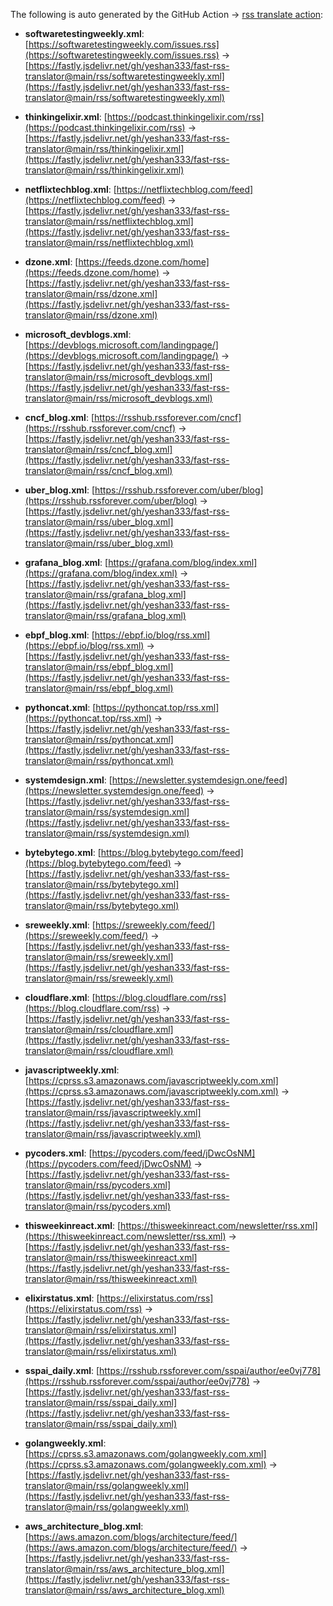 The following is auto generated by the GitHub Action -> [rss translate action](.github/workflows/test_github_action.yaml):

<!-- fast-rss-translator: start -->

- **softwaretestingweekly.xml**: [https://softwaretestingweekly.com/issues.rss](https://softwaretestingweekly.com/issues.rss) -> [https://fastly.jsdelivr.net/gh/yeshan333/fast-rss-translator@main/rss/softwaretestingweekly.xml](https://fastly.jsdelivr.net/gh/yeshan333/fast-rss-translator@main/rss/softwaretestingweekly.xml)

- **thinkingelixir.xml**: [https://podcast.thinkingelixir.com/rss](https://podcast.thinkingelixir.com/rss) -> [https://fastly.jsdelivr.net/gh/yeshan333/fast-rss-translator@main/rss/thinkingelixir.xml](https://fastly.jsdelivr.net/gh/yeshan333/fast-rss-translator@main/rss/thinkingelixir.xml)

- **netflixtechblog.xml**: [https://netflixtechblog.com/feed](https://netflixtechblog.com/feed) -> [https://fastly.jsdelivr.net/gh/yeshan333/fast-rss-translator@main/rss/netflixtechblog.xml](https://fastly.jsdelivr.net/gh/yeshan333/fast-rss-translator@main/rss/netflixtechblog.xml)

- **dzone.xml**: [https://feeds.dzone.com/home](https://feeds.dzone.com/home) -> [https://fastly.jsdelivr.net/gh/yeshan333/fast-rss-translator@main/rss/dzone.xml](https://fastly.jsdelivr.net/gh/yeshan333/fast-rss-translator@main/rss/dzone.xml)

- **microsoft_devblogs.xml**: [https://devblogs.microsoft.com/landingpage/](https://devblogs.microsoft.com/landingpage/) -> [https://fastly.jsdelivr.net/gh/yeshan333/fast-rss-translator@main/rss/microsoft_devblogs.xml](https://fastly.jsdelivr.net/gh/yeshan333/fast-rss-translator@main/rss/microsoft_devblogs.xml)

- **cncf_blog.xml**: [https://rsshub.rssforever.com/cncf](https://rsshub.rssforever.com/cncf) -> [https://fastly.jsdelivr.net/gh/yeshan333/fast-rss-translator@main/rss/cncf_blog.xml](https://fastly.jsdelivr.net/gh/yeshan333/fast-rss-translator@main/rss/cncf_blog.xml)

- **uber_blog.xml**: [https://rsshub.rssforever.com/uber/blog](https://rsshub.rssforever.com/uber/blog) -> [https://fastly.jsdelivr.net/gh/yeshan333/fast-rss-translator@main/rss/uber_blog.xml](https://fastly.jsdelivr.net/gh/yeshan333/fast-rss-translator@main/rss/uber_blog.xml)

- **grafana_blog.xml**: [https://grafana.com/blog/index.xml](https://grafana.com/blog/index.xml) -> [https://fastly.jsdelivr.net/gh/yeshan333/fast-rss-translator@main/rss/grafana_blog.xml](https://fastly.jsdelivr.net/gh/yeshan333/fast-rss-translator@main/rss/grafana_blog.xml)

- **ebpf_blog.xml**: [https://ebpf.io/blog/rss.xml](https://ebpf.io/blog/rss.xml) -> [https://fastly.jsdelivr.net/gh/yeshan333/fast-rss-translator@main/rss/ebpf_blog.xml](https://fastly.jsdelivr.net/gh/yeshan333/fast-rss-translator@main/rss/ebpf_blog.xml)

- **pythoncat.xml**: [https://pythoncat.top/rss.xml](https://pythoncat.top/rss.xml) -> [https://fastly.jsdelivr.net/gh/yeshan333/fast-rss-translator@main/rss/pythoncat.xml](https://fastly.jsdelivr.net/gh/yeshan333/fast-rss-translator@main/rss/pythoncat.xml)

- **systemdesign.xml**: [https://newsletter.systemdesign.one/feed](https://newsletter.systemdesign.one/feed) -> [https://fastly.jsdelivr.net/gh/yeshan333/fast-rss-translator@main/rss/systemdesign.xml](https://fastly.jsdelivr.net/gh/yeshan333/fast-rss-translator@main/rss/systemdesign.xml)

- **bytebytego.xml**: [https://blog.bytebytego.com/feed](https://blog.bytebytego.com/feed) -> [https://fastly.jsdelivr.net/gh/yeshan333/fast-rss-translator@main/rss/bytebytego.xml](https://fastly.jsdelivr.net/gh/yeshan333/fast-rss-translator@main/rss/bytebytego.xml)

- **sreweekly.xml**: [https://sreweekly.com/feed/](https://sreweekly.com/feed/) -> [https://fastly.jsdelivr.net/gh/yeshan333/fast-rss-translator@main/rss/sreweekly.xml](https://fastly.jsdelivr.net/gh/yeshan333/fast-rss-translator@main/rss/sreweekly.xml)

- **cloudflare.xml**: [https://blog.cloudflare.com/rss](https://blog.cloudflare.com/rss) -> [https://fastly.jsdelivr.net/gh/yeshan333/fast-rss-translator@main/rss/cloudflare.xml](https://fastly.jsdelivr.net/gh/yeshan333/fast-rss-translator@main/rss/cloudflare.xml)

- **javascriptweekly.xml**: [https://cprss.s3.amazonaws.com/javascriptweekly.com.xml](https://cprss.s3.amazonaws.com/javascriptweekly.com.xml) -> [https://fastly.jsdelivr.net/gh/yeshan333/fast-rss-translator@main/rss/javascriptweekly.xml](https://fastly.jsdelivr.net/gh/yeshan333/fast-rss-translator@main/rss/javascriptweekly.xml)

- **pycoders.xml**: [https://pycoders.com/feed/jDwcOsNM](https://pycoders.com/feed/jDwcOsNM) -> [https://fastly.jsdelivr.net/gh/yeshan333/fast-rss-translator@main/rss/pycoders.xml](https://fastly.jsdelivr.net/gh/yeshan333/fast-rss-translator@main/rss/pycoders.xml)

- **thisweekinreact.xml**: [https://thisweekinreact.com/newsletter/rss.xml](https://thisweekinreact.com/newsletter/rss.xml) -> [https://fastly.jsdelivr.net/gh/yeshan333/fast-rss-translator@main/rss/thisweekinreact.xml](https://fastly.jsdelivr.net/gh/yeshan333/fast-rss-translator@main/rss/thisweekinreact.xml)

- **elixirstatus.xml**: [https://elixirstatus.com/rss](https://elixirstatus.com/rss) -> [https://fastly.jsdelivr.net/gh/yeshan333/fast-rss-translator@main/rss/elixirstatus.xml](https://fastly.jsdelivr.net/gh/yeshan333/fast-rss-translator@main/rss/elixirstatus.xml)

- **sspai_daily.xml**: [https://rsshub.rssforever.com/sspai/author/ee0vj778](https://rsshub.rssforever.com/sspai/author/ee0vj778) -> [https://fastly.jsdelivr.net/gh/yeshan333/fast-rss-translator@main/rss/sspai_daily.xml](https://fastly.jsdelivr.net/gh/yeshan333/fast-rss-translator@main/rss/sspai_daily.xml)

- **golangweekly.xml**: [https://cprss.s3.amazonaws.com/golangweekly.com.xml](https://cprss.s3.amazonaws.com/golangweekly.com.xml) -> [https://fastly.jsdelivr.net/gh/yeshan333/fast-rss-translator@main/rss/golangweekly.xml](https://fastly.jsdelivr.net/gh/yeshan333/fast-rss-translator@main/rss/golangweekly.xml)

- **aws_architecture_blog.xml**: [https://aws.amazon.com/blogs/architecture/feed/](https://aws.amazon.com/blogs/architecture/feed/) -> [https://fastly.jsdelivr.net/gh/yeshan333/fast-rss-translator@main/rss/aws_architecture_blog.xml](https://fastly.jsdelivr.net/gh/yeshan333/fast-rss-translator@main/rss/aws_architecture_blog.xml)

<!-- fast-rss-translator: end -->

